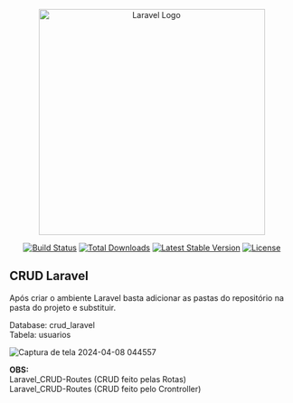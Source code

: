 <p align="center"><a href="https://laravel.com" target="_blank"><img src="https://raw.githubusercontent.com/laravel/art/master/logo-lockup/5%20SVG/2%20CMYK/1%20Full%20Color/laravel-logolockup-cmyk-red.svg" width="400" alt="Laravel Logo"></a></p>

<p align="center">
<a href="https://github.com/laravel/framework/actions"><img src="https://github.com/laravel/framework/workflows/tests/badge.svg" alt="Build Status"></a>
<a href="https://packagist.org/packages/laravel/framework"><img src="https://img.shields.io/packagist/dt/laravel/framework" alt="Total Downloads"></a>
<a href="https://packagist.org/packages/laravel/framework"><img src="https://img.shields.io/packagist/v/laravel/framework" alt="Latest Stable Version"></a>
<a href="https://packagist.org/packages/laravel/framework"><img src="https://img.shields.io/packagist/l/laravel/framework" alt="License"></a>
</p>

## CRUD Laravel

Após criar o ambiente Laravel basta adicionar as pastas do repositório na pasta do projeto e substituir.<br>

Database: crud_laravel<br>
Tabela: usuarios

![Captura de tela 2024-04-08 044557](https://github.com/GiovanniMatos/CRUD_Laravel/assets/99231397/1593bc19-6c19-47ae-8916-6b9fa9161407)

<b>OBS:</b><br>
Laravel_CRUD-Routes (CRUD feito pelas Rotas)<br>
Laravel_CRUD-Routes (CRUD feito pelo Crontroller)
